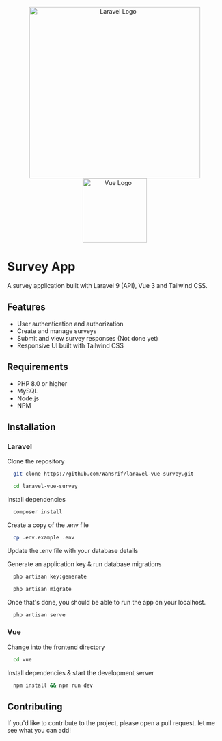 <p align="center"><a href="https://laravel.com" target="_blank"><img src="https://raw.githubusercontent.com/laravel/art/master/logo-lockup/5%20SVG/2%20CMYK/1%20Full%20Color/laravel-logolockup-cmyk-red.svg" width="400" alt="Laravel Logo"></a>
<a href="https://vuejs.org" target="_blank"><img src="https://avatars.githubusercontent.com/u/6128107?s=280&v=4" width="150" alt="Vue Logo"></a>
</p>

# Survey App

A survey application built with Laravel 9 (API), Vue 3 and Tailwind CSS.

## Features

-   User authentication and authorization
-   Create and manage surveys
-   Submit and view survey responses (Not done yet)
-   Responsive UI built with Tailwind CSS

## Requirements

-   PHP 8.0 or higher
-   MySQL
-   Node.js
-   NPM

## Installation

### Laravel

Clone the repository

```bash
  git clone https://github.com/Wansrif/laravel-vue-survey.git

  cd laravel-vue-survey
```

Install dependencies

```bash
  composer install
```

Create a copy of the .env file

```bash
  cp .env.example .env
```

Update the .env file with your database details

Generate an application key & run database migrations

```bash
  php artisan key:generate

  php artisan migrate
```

Once that's done, you should be able to run the app on your localhost.

```bash
  php artisan serve
```

### Vue

Change into the frontend directory

```bash
  cd vue
```

Install dependencies & start the development server

```bash
  npm install && npm run dev
```

## Contributing

If you'd like to contribute to the project, please open a pull request. let me see what you can add!
